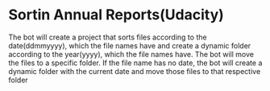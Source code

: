 # Sortin Annual Reports(Udacity)
 The bot will create a project that sorts files according to the date(ddmmyyyy), which the file names have and create a dynamic folder according to the year(yyyy), which the file names have. The bot will move the files to a specific folder.  If the file name has no date, the bot will create a dynamic folder with the current date and move those files to that respective folder

